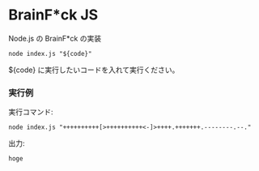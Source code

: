 # BrainF\*ck JS
Node.js の BrainF\*ck の実装

```
node index.js "${code}"
```

${code} に実行したいコードを入れて実行ください。

### 実行例

実行コマンド:
```
node index.js "++++++++++[>++++++++++<-]>++++.+++++++.--------.--."
```

出力:
```
hoge
```



